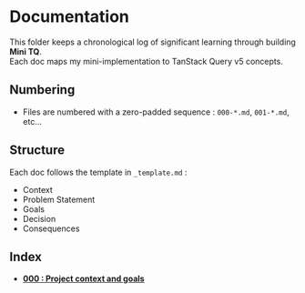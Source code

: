 # Documentation

This folder keeps a chronological log of significant learning through building **Mini TQ**.  
Each doc maps my mini-implementation to TanStack Query v5 concepts.

## Numbering

- Files are numbered with a zero-padded sequence : `000-*.md`, `001-*.md`, etc...

## Structure

Each doc follows the template in `_template.md` :
- Context 
- Problem Statement 
- Goals
- Decision
- Consequences

## Index

- [**000 : Project context and goals**]()
